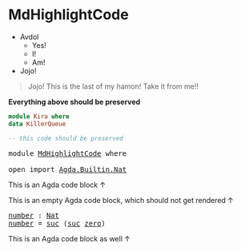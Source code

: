 # MdHighlightCode

+ Avdol
  + Yes!
  + I!
  + Am!
+ Jojo!

> Jojo! This is the last of my hamon! Take it from me!!

**Everything above should be preserved**

```haskell
module Kira where
data KillerQueue

-- this code should be preserved
```

<pre class="Agda"><a id="253" class="Keyword">module</a> <a id="260" href="MdHighlightCode.html" class="Module">MdHighlightCode</a> <a id="276" class="Keyword">where</a>

<a id="283" class="Keyword">open</a> <a id="288" class="Keyword">import</a> <a id="295" href="Agda.Builtin.Nat.html" class="Module">Agda.Builtin.Nat</a>
</pre>
This is an Agda code block ↑


This is an empty Agda code block, which should not get rendered ↑

<pre class="Agda"><a id="number"></a><a id="431" href="MdHighlightCode.html#431" class="Function">number</a> <a id="438" class="Symbol">:</a> <a id="440" href="Agda.Builtin.Nat.html#228" class="Datatype">Nat</a>
<a id="444" href="MdHighlightCode.html#431" class="Function">number</a> <a id="451" class="Symbol">=</a> <a id="453" href="Agda.Builtin.Nat.html#259" class="InductiveConstructor">suc</a> <a id="457" class="Symbol">(</a><a id="458" href="Agda.Builtin.Nat.html#259" class="InductiveConstructor">suc</a> <a id="462" href="Agda.Builtin.Nat.html#246" class="InductiveConstructor">zero</a><a id="466" class="Symbol">)</a>
</pre>
This is an Agda code block as well ↑
